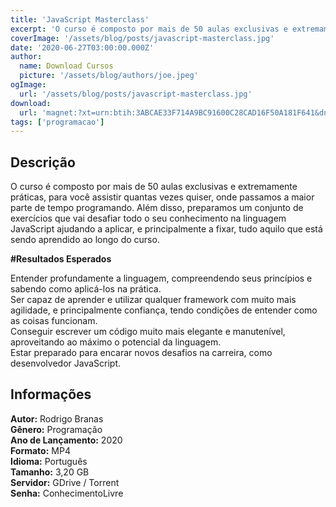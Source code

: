 ```yaml
---
title: 'JavaScript Masterclass'
excerpt: 'O curso é composto por mais de 50 aulas exclusivas e extremamente práticas, para você assistir quantas vezes quiser, onde passamos a maior parte de tempo programando. Além disso, preparamos um conjunto de exercícios que vai desafiar todo o seu conhecimento na linguagem JavaScript ajudando a aplic'
coverImage: '/assets/blog/posts/javascript-masterclass.jpg'
date: '2020-06-27T03:00:00.000Z'
author:
  name: Download Cursos
  picture: '/assets/blog/authors/joe.jpeg'
ogImage:
  url: '/assets/blog/posts/javascript-masterclass.jpg'
download:
  url: 'magnet:?xt=urn:btih:3ABCAE33F714A9BC91600C28CAD16F50A181F641&dn=Javascript%20MasterClass&tr=udp%3a%2f%2ftracker.openbittorrent.com%3a1337%2fannounce&tr=udp%3a%2f%2ftracker.opentrackr.org%3a1337%2fannounce'
tags: ['programacao']
---
```

<h2>Descrição</h2>
<p>O curso é composto por mais de 50 aulas exclusivas e extremamente práticas, para você assistir quantas vezes quiser, onde passamos a maior parte de tempo programando. Além disso, preparamos um conjunto de exercícios que vai desafiar todo o seu conhecimento na linguagem JavaScript ajudando a aplicar, e principalmente a fixar, tudo aquilo que está sendo aprendido ao longo do curso.</p><p><strong>#Resultados Esperados</strong></p><p>Entender profundamente a linguagem, compreendendo seus princípios e sabendo como aplicá-los na prática.<br/> Ser capaz de aprender e utilizar qualquer framework com muito mais agilidade, e principalmente confiança, tendo condições de entender como as coisas funcionam.<br/> Conseguir escrever um código muito mais elegante e manutenível, aproveitando ao máximo o potencial da linguagem.<br/> Estar preparado para encarar novos desafios na carreira, como desenvolvedor JavaScript.</p><h2>Informações</h2><p><strong>Autor:</strong> Rodrigo Branas<br/> <strong>Gênero:</strong> Programação<br/> <strong>Ano de Lançamento:</strong> 2020<br/> <strong>Formato:</strong> MP4<br/> <strong>Idioma:</strong> Português<br/> <strong>Tamanho:</strong> 3,20 GB<br/> <strong>Servidor:</strong> GDrive / Torrent<br/> <strong>Senha:</strong> ConhecimentoLivre</p>